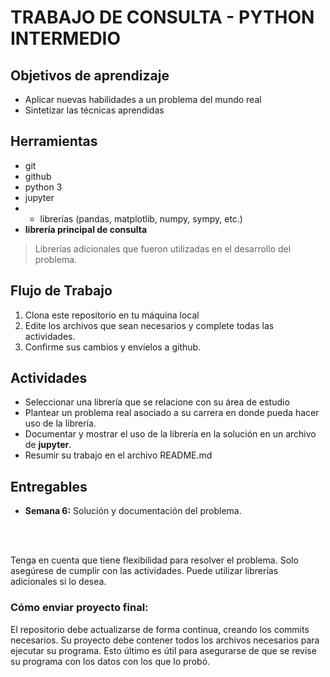 # TRABAJO DE CONSULTA - PYTHON INTERMEDIO


## Objetivos de aprendizaje
- Aplicar nuevas habilidades a un problema del mundo real
- Sintetizar las técnicas aprendidas

## Herramientas
- git
- github 
- python 3
- jupyter 
- * librerías (pandas, matplotlib, numpy, sympy, etc.)
- **librería principal de consulta** 

> Librerías adicionales que fueron utilizadas en el desarrollo del problema. 

## Flujo de Trabajo
1. Clona este repositorio en tu máquina local    
2. Edite los archivos que sean necesarios y complete todas las actividades.
3. Confirme sus cambios y envíelos a github. 


## Actividades

- Seleccionar una librería que se relacione con su área de estudio
- Plantear un problema real asociado a su carrera en donde pueda hacer uso de la librería.
- Documentar y mostrar el uso de la librería en la solución en un archivo de **jupyter**.
- Resumir su trabajo en el archivo README.md

## Entregables

- **Semana 6:** Solución y documentación del problema.

<br/><br/>

Tenga en cuenta que tiene flexibilidad para resolver el problema. Solo asegúrese de cumplir con las actividades. Puede utilizar librerías adicionales si lo desea. 


### Cómo enviar proyecto final:

El repositorio debe actualizarse de forma continua, creando los commits necesarios. Su proyecto debe contener todos los archivos necesarios para ejecutar su programa. Esto último es útil para asegurarse de que se revise su programa con los datos con los que lo probó.

